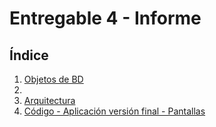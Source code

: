 # Entregable 4 - Informe
## Índice
1. [Objetos de BD](1-objetos.md)
2. []()
3. [Arquitectura](3-arquitectura.md)
4. [Código - Aplicación versión final - Pantallas](4-aplicacion.md)
